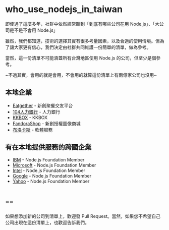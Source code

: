 # who_use_nodejs_in_taiwan

即使過了這麼多年，社群中依然經常聽到「到底有哪些公司在用 Node.js」、「大公司是不是不會用 Node.js」

雖然，我們都知道，技術的選擇其實有很多考量因素，以及合適的使用情境。但為了讓大家更有信心，我們決定由社群共同維護一份簡單的清單，做為參考。

當然，這一份清單不可能涵蓋所有台灣地區使用 Node.js 的公司，但至少是個參考。

~不過其實，會用的就是會用，不會用的就算這份清單上有兩億家公司也沒用~

## 本地企業

- [Eatgether](https://eatgether.com/) - 新創聚餐交友平台
- [104人力銀行](https://www.104.com.tw/) - 人力銀行
- [KKBOX](https://www.kkbox.com/tw/) - KKBOX
- [FandoraShop](https://fandorashop.com/tw/) - 新創授權圖像商城
- [布洛卡斯](http://brocas.com.tw/) - 軟體服務

## 有在本地提供服務的跨國企業

- [IBM](http://ibm.com/) - Node.js Foundation Member
- [Microsoft](https://microsoft.com/) - Node.js Foundation Member
- [Intel](http://intel.com/) - Node.js Foundation Member
- [Google](https://google.com/) - Node.js Foundation Member
- [Yahoo](https://yahoo.com/) - Node.js Foundation Member

# --

如果想添加新的公司到清單上，歡迎發 Pull Request。當然，如果您不希望自己公司出現在這份清單上，也歡迎告訴我們。

